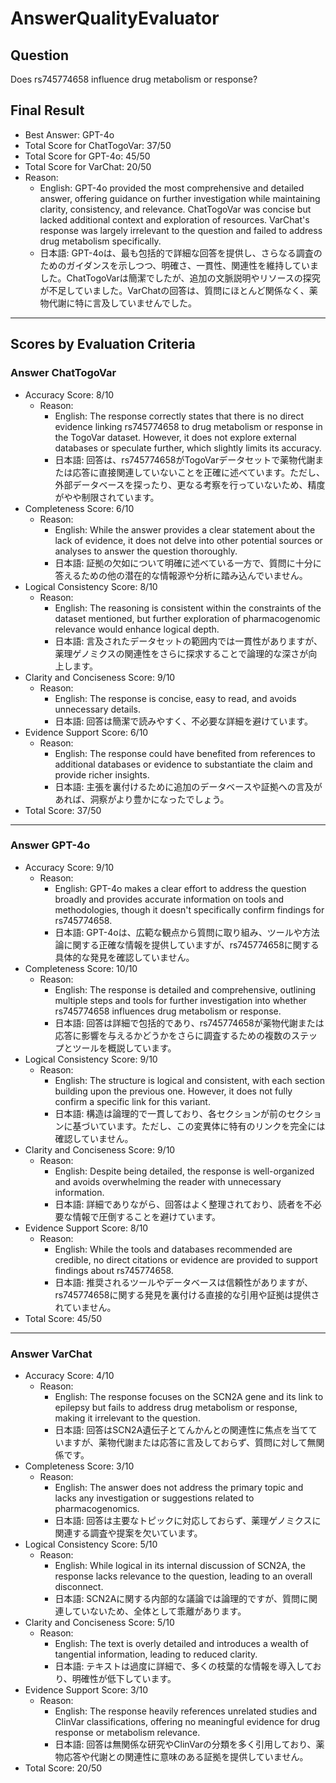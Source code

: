 # AnswerQualityEvaluator

## Question

Does rs745774658 influence drug metabolism or response?

## Final Result

- Best Answer: GPT-4o
- Total Score for ChatTogoVar: 37/50
- Total Score for GPT-4o: 45/50
- Total Score for VarChat: 20/50
- Reason:
  - English: GPT-4o provided the most comprehensive and detailed answer, offering guidance on further investigation while maintaining clarity, consistency, and relevance. ChatTogoVar was concise but lacked additional context and exploration of resources. VarChat's response was largely irrelevant to the question and failed to address drug metabolism specifically.
  - 日本語: GPT-4oは、最も包括的で詳細な回答を提供し、さらなる調査のためのガイダンスを示しつつ、明確さ、一貫性、関連性を維持していました。ChatTogoVarは簡潔でしたが、追加の文脈説明やリソースの探究が不足していました。VarChatの回答は、質問にほとんど関係なく、薬物代謝に特に言及していませんでした。

---

## Scores by Evaluation Criteria

### Answer ChatTogoVar
- Accuracy Score: 8/10
  - Reason: 
    - English: The response correctly states that there is no direct evidence linking rs745774658 to drug metabolism or response in the TogoVar dataset. However, it does not explore external databases or speculate further, which slightly limits its accuracy.
    - 日本語: 回答は、rs745774658がTogoVarデータセットで薬物代謝または応答に直接関連していないことを正確に述べています。ただし、外部データベースを探ったり、更なる考察を行っていないため、精度がやや制限されています。
- Completeness Score: 6/10
  - Reason: 
    - English: While the answer provides a clear statement about the lack of evidence, it does not delve into other potential sources or analyses to answer the question thoroughly.
    - 日本語: 証拠の欠如について明確に述べている一方で、質問に十分に答えるための他の潜在的な情報源や分析に踏み込んでいません。
- Logical Consistency Score: 8/10
  - Reason: 
    - English: The reasoning is consistent within the constraints of the dataset mentioned, but further exploration of pharmacogenomic relevance would enhance logical depth.
    - 日本語: 言及されたデータセットの範囲内では一貫性がありますが、薬理ゲノミクスの関連性をさらに探求することで論理的な深さが向上します。
- Clarity and Conciseness Score: 9/10
  - Reason: 
    - English: The response is concise, easy to read, and avoids unnecessary details.
    - 日本語: 回答は簡潔で読みやすく、不必要な詳細を避けています。
- Evidence Support Score: 6/10
  - Reason: 
    - English: The response could have benefited from references to additional databases or evidence to substantiate the claim and provide richer insights.
    - 日本語: 主張を裏付けるために追加のデータベースや証拠への言及があれば、洞察がより豊かになったでしょう。
- Total Score: 37/50

---

### Answer GPT-4o
- Accuracy Score: 9/10
  - Reason: 
    - English: GPT-4o makes a clear effort to address the question broadly and provides accurate information on tools and methodologies, though it doesn't specifically confirm findings for rs745774658.
    - 日本語: GPT-4oは、広範な観点から質問に取り組み、ツールや方法論に関する正確な情報を提供していますが、rs745774658に関する具体的な発見を確認していません。
- Completeness Score: 10/10
  - Reason: 
    - English: The response is detailed and comprehensive, outlining multiple steps and tools for further investigation into whether rs745774658 influences drug metabolism or response.
    - 日本語: 回答は詳細で包括的であり、rs745774658が薬物代謝または応答に影響を与えるかどうかをさらに調査するための複数のステップとツールを概説しています。
- Logical Consistency Score: 9/10
  - Reason: 
    - English: The structure is logical and consistent, with each section building upon the previous one. However, it does not fully confirm a specific link for this variant.
    - 日本語: 構造は論理的で一貫しており、各セクションが前のセクションに基づいています。ただし、この変異体に特有のリンクを完全には確認していません。
- Clarity and Conciseness Score: 9/10
  - Reason: 
    - English: Despite being detailed, the response is well-organized and avoids overwhelming the reader with unnecessary information.
    - 日本語: 詳細でありながら、回答はよく整理されており、読者を不必要な情報で圧倒することを避けています。
- Evidence Support Score: 8/10
  - Reason: 
    - English: While the tools and databases recommended are credible, no direct citations or evidence are provided to support findings about rs745774658.
    - 日本語: 推奨されるツールやデータベースは信頼性がありますが、rs745774658に関する発見を裏付ける直接的な引用や証拠は提供されていません。
- Total Score: 45/50

---

### Answer VarChat
- Accuracy Score: 4/10
  - Reason: 
    - English: The response focuses on the SCN2A gene and its link to epilepsy but fails to address drug metabolism or response, making it irrelevant to the question.
    - 日本語: 回答はSCN2A遺伝子とてんかんとの関連性に焦点を当てていますが、薬物代謝または応答に言及しておらず、質問に対して無関係です。
- Completeness Score: 3/10
  - Reason: 
    - English: The answer does not address the primary topic and lacks any investigation or suggestions related to pharmacogenomics.
    - 日本語: 回答は主要なトピックに対応しておらず、薬理ゲノミクスに関連する調査や提案を欠いています。
- Logical Consistency Score: 5/10
  - Reason: 
    - English: While logical in its internal discussion of SCN2A, the response lacks relevance to the question, leading to an overall disconnect.
    - 日本語: SCN2Aに関する内部的な議論では論理的ですが、質問に関連していないため、全体として乖離があります。
- Clarity and Conciseness Score: 5/10
  - Reason: 
    - English: The text is overly detailed and introduces a wealth of tangential information, leading to reduced clarity.
    - 日本語: テキストは過度に詳細で、多くの枝葉的な情報を導入しており、明確性が低下しています。
- Evidence Support Score: 3/10
  - Reason: 
    - English: The response heavily references unrelated studies and ClinVar classifications, offering no meaningful evidence for drug response or metabolism relevance.
    - 日本語: 回答は無関係な研究やClinVarの分類を多く引用しており、薬物応答や代謝との関連性に意味のある証拠を提供していません。
- Total Score: 20/50